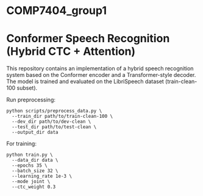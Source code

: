 # COMP7404_group1

# Conformer Speech Recognition (Hybrid CTC + Attention)

This repository contains an implementation of a hybrid speech recognition system based on the Conformer encoder and a Transformer-style decoder. The model is trained and evaluated on the LibriSpeech dataset (train-clean-100 subset).

Run preprocessing:

```
python scripts/preprocess_data.py \
  --train_dir path/to/train-clean-100 \
  --dev_dir path/to/dev-clean \
  --test_dir path/to/test-clean \
  --output_dir data
```

For training:
```
python train.py \
  --data_dir data \
  --epochs 35 \
  --batch_size 32 \
  --learning_rate 1e-3 \
  --mode joint \
  --ctc_weight 0.3
```
